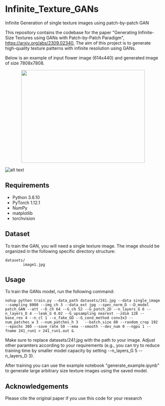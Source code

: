 # Infinite_Texture_GANs
Infinite Generation of single texture images using patch-by-patch GAN

This repository contains the codebase for the paper "Generating Infinite-Size Textures using GANs with Patch-by-Patch Paradigm", https://arxiv.org/abs/2309.02340,
The aim of this project is to generate high-quality texture patterns with infinite resolution using GANs.

Below is an example of input flower image (614x440) and generated image of size 7808x7808.

<p align="center">
  <img width="400" height="300" src="https://github.com/ai4netzero/Infinite_Texture_GANs/blob/main/examples/241.jpg">
</p>

![alt text](https://github.com/ai4netzero/Infinite_Texture_GANs/blob/main/examples/241_61x61.jpeg)



## Requirements

* Python 3.8.10
* PyTorch 1.12.1
* NumPy
* matplotlib
* torchvision

## Dataset

To train the GAN, you will need a single texture image. The image should be organized in the following specific directory structure:

```
datasets/
        image1.jpg
```

## Usage
To train the GANs model, run the following command:

```
nohup python train.py --data_path datasets/241.jpg --data single_image --sampling 8000 --img_ch 3 --data_ext jpg --spec_norm_D --D_model patch_GAN --att --D_ch 64 --G_ch 52 --G_patch_2D --n_layers_G 6 --n_layers_D 4 --leak_G 0.02 --G_upsampling nearest --zdim 128 --base_res 4 --n_cl 1 --x_fake_GD --G_cond_method conv3x3 --num_patches_w 3 --num_patches_h 3   --batch_size 80 --random_crop 192 --epochs 300 --save_rate 50 --ema --smooth --dev_num 0 --ngpu 1 --fname 241_run1 > 241_run1.out &
```
Make sure to replace datasets/241.jpg with the path to your image. Adjust other paramters according to your requirements (e.g., you can try to reduce training time by smaller model capacity by setting --n_layers_G 5 --n_layers_D 3).

After training you can use the example notebook "generate_example.ipynb" to generate large arbitrary size texture images using the saved model. 

## Acknowledgements
Please cite the original paper if you use this code for your research






